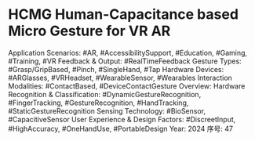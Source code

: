 # HCMG Human-Capacitance based Micro Gesture for VR AR

Application Scenarios: #AR, #AccessibilitySupport, #Education, #Gaming, #Training, #VR
Feedback & Output: #RealTimeFeedback
Gesture Types: #Grasp/GripBased, #Pinch, #SingleHand, #Tap
Hardware Devices: #ARGlasses, #VRHeadset, #WearableSensor, #Wearables
Interaction Modalities: #ContactBased, #DeviceContactGesture
Overview: Hardware
Recognition & Classification: #DynamicGestureRecognition, #FingerTracking, #GestureRecognition, #HandTracking, #StaticGestureRecognition
Sensing Technology: #BioSensor, #CapacitiveSensor
User Experience & Design Factors: #DiscreetInput, #HighAccuracy, #OneHandUse, #PortableDesign
Year: 2024
序号: 47